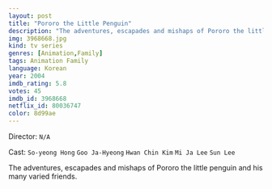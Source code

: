```yaml
---
layout: post
title: "Pororo the Little Penguin"
description: "The adventures, escapades and mishaps of Pororo the little penguin and his many varied friends..."
img: 3968668.jpg
kind: tv series
genres: [Animation,Family]
tags: Animation Family 
language: Korean
year: 2004
imdb_rating: 5.8
votes: 45
imdb_id: 3968668
netflix_id: 80036747
color: 8d99ae
---
```

Director: `N/A`  

Cast: `So-yeong Hong` `Goo Ja-Hyeong` `Hwan Chin Kim` `Mi Ja Lee` `Sun Lee` 

The adventures, escapades and mishaps of Pororo the little penguin and his many varied friends.